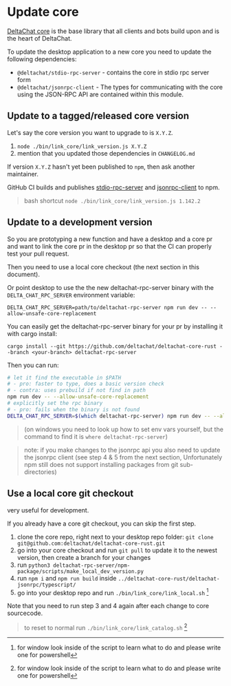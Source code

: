 # Update core

[DeltaChat core](https://github.com/deltachat/deltachat-core-rust) is the base library that all clients and bots build upon and is the heart of DeltaChat.

To update the desktop application to a new core you need to update the following dependencies:

- `@deltachat/stdio-rpc-server` - contains the core in stdio rpc server form
- `@deltachat/jsonrpc-client` - The types for communicating with the core using the JSON-RPC API are contained within this module.

## Update to a tagged/released core version

Let's say the core version you want to upgrade to is `X.Y.Z`.

1. `node ./bin/link_core/link_version.js X.Y.Z`
2. mention that you updated those dependencies in `CHANGELOG.md`

If version `X.Y.Z` hasn't yet been published to `npm`, then ask another maintainer.

GitHub CI builds and publishes [stdio-rpc-server](https://github.com/deltachat/deltachat-core-rust/actions/workflows/deltachat-rpc-server.yml) and [jsonrpc-client](https://github.com/deltachat/deltachat-core-rust/actions/workflows/jsonrpc-client-npm-package.yml) to npm.

> bash shortcut `node ./bin/link_core/link_version.js 1.142.2`

## Update to a development version

So you are prototyping a new function and have a desktop and a core pr and want to link the core pr in the desktop pr so that the CI can properly test your pull request.

Then you need to use a local core checkout (the next section in this document).

Or point desktop to use the the new deltachat-rpc-server binary with the `DELTA_CHAT_RPC_SERVER` environment variable:

```
DELTA_CHAT_RPC_SERVER=path/to/deltachat-rpc-server npm run dev -- --allow-unsafe-core-replacement
```

You can easily get the deltachat-rpc-server binary for your pr by installing it with cargo install:

```
cargo install --git https://github.com/deltachat/deltachat-core-rust --branch <your-branch> deltachat-rpc-server
```

Then you can run:

```sh
# let it find the executable in $PATH
# - pro: faster to type, does a basic version check
# - contra: uses prebuild if not find in path
npm run dev -- --allow-unsafe-core-replacement
# explicitly set the rpc binary
# - pro: fails when the binary is not found
DELTA_CHAT_RPC_SERVER=$(which deltachat-rpc-server) npm run dev -- --allow-unsafe-core-replacement
```

> (on windows you need to look up how to set env vars yourself, but the command to find it is `where deltachat-rpc-server`)

> note: if you make changes to the jsonrpc api you also need to update the jsonrpc client (see step 4 & 5 from the next section, Unfortunately npm still does not support installing packages from git sub-directories)

## Use a local core git checkout

very useful for development.

If you already have a core git checkout, you can skip the first step.

1. clone the core repo, right next to your desktop repo folder: `git clone git@github.com:deltachat/deltachat-core-rust.git`
2. go into your core checkout and run `git pull` to update it to the newest version, then create a branch for your changes
3. run `python3 deltachat-rpc-server/npm-package/scripts/make_local_dev_version.py`
4. run `npm i` and `npm run build` inside `../deltachat-core-rust/deltachat-jsonrpc/typescript/`
5. go into your desktop repo and run `./bin/link_core/link_local.sh` [^1]

Note that you need to run step 3 and 4 again after each change to core sourcecode.

> to reset to normal run `./bin/link_core/link_catalog.sh` [^1]

[^1]: for window look inside of the script to learn what to do and please write one for powershell